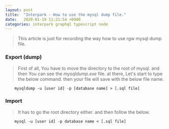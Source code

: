 ```yaml
---
layout: post
title:  "Interpark - How to use the mysql dump file."
date:   2020-01-19 11:21:54 +0900
categories: interpark graphql typescript node
---
```


> This article is just for recording the way how to use rgw mysql dump file.

### Export (dump)

> First of all, You have to move the directory to the root of mysql. and then You can see the _mysqldump.exe_ file. at there, Let's start to type the below command. then your file will save with the below file name.

```
    mysqldump -u [user id] -p [database name] > [.sql file]
```

### Import

> It has to go the root directory either. and then follow the below.

```
    mysql -u [user id] -p database name < [.sql file]
```